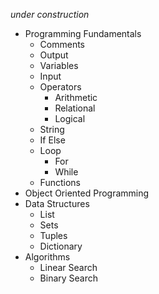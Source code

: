 *under construction*

- Programming Fundamentals
    - Comments
    - Output
    - Variables
    - Input
    - Operators
        - Arithmetic
        - Relational
        - Logical
    - String
    - If Else
    - Loop
        - For
        - While
    - Functions
- Object Oriented Programming
- Data Structures
    - List
    - Sets
    - Tuples
    - Dictionary
- Algorithms
    - Linear Search
    - Binary Search